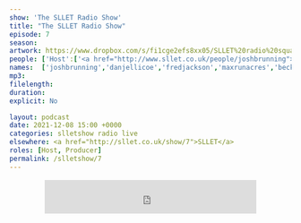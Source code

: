 ```yaml
---
show: 'The SLLET Radio Show'
title: "The SLLET Radio Show"
episode: 7
season: 
artwork: https://www.dropbox.com/s/fi1cge2efs8xx05/SLLET%20radio%20square.png?raw=1
people: ['Host':['<a href="http://www.sllet.co.uk/people/joshbrunning">Josh Brunning</a>','<a href="http://www.sllet.co.uk/people/danjellicoe">Dan Jellicoe</a>'],'With Special Guest':'<a href="/people/bensams">Ben Sams</a>',  'Guests': ['<a href="http://www.sllet.co.uk/people/fredjackson">Fred Jackson</a>','<a href="http://www.sllet.co.uk/people/maxrunacres">Max Runacres</a>','<a href="http://www.sllet.co.uk/people/beckyfarrar">Becky Farrar</a>','<a href="http://www.sllet.co.uk/people/chrisrice">Chris Rice</a>']]
names:  ['joshbrunning','danjellicoe','fredjackson','maxrunacres','beckyfarrar','chrisrice']
mp3: 
filelength: 
duration: 
explicit: No

layout: podcast
date: 2021-12-08 15:00 +0000
categories: slletshow radio live
elsewhere: <a href="http://sllet.co.uk/show/7">SLLET</a>
roles: [Host, Producer]
permalink: /slletshow/7
---
```


<div style="text-align: center; margin: 15px 0; padding: 0"><iframe style="width: 75%; height: 60px; border: 0;" src="https://player.shoutca.st/?username=phantommedia"></iframe></div>
